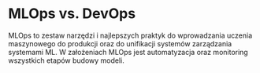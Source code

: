# MLOps vs. DevOps

MLOps to zestaw narzędzi i najlepszych praktyk do wprowadzania uczenia maszynowego do produkcji oraz do unifikacji systemów zarządzania systemami ML. W założeniach MLOps jest automatyzacja oraz monitoring wszystkich etapów budowy modeli.

